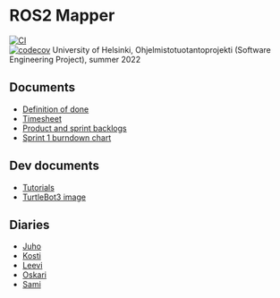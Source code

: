 # ROS2 Mapper

[![CI](https://github.com/Le36/ros2-mapper/actions/workflows/main.yml/badge.svg)](https://github.com/Le36/ros2-mapper/actions/workflows/main.yml)  
[![codecov](https://codecov.io/gh/Le36/ros2-mapper/branch/main/graph/badge.svg?token=8TI9BF62Q4)](https://codecov.io/gh/Le36/ros2-mapper)
University of Helsinki, Ohjelmistotuotantoprojekti (Software Engineering Project), summer 2022

## Documents

- [Definition of done](documentation/definition-of-done.md)
- [Timesheet](documentation/timesheet.md)
- [Product and sprint backlogs](https://github.com/Le36/ros2-mapper/projects)
- [Sprint 1 burndown chart](documentation/images/sprint1.png)

## Dev documents

- [Tutorials](documentation/tutorials.md)
- [TurtleBot3 image](https://drive.google.com/file/d/1JExsfCfhW8HvZbS-rrAKpXwOzQ3-d5AO/view?usp=sharing)

## Diaries

- [Juho](documentation/diaries/juho.md)
- [Kosti](documentation/diaries/kosti.md)
- [Leevi](documentation/diaries/leevi.md)
- [Oskari](documentation/diaries/oskari.md)
- [Sami](documentation/diaries/sami.md)
